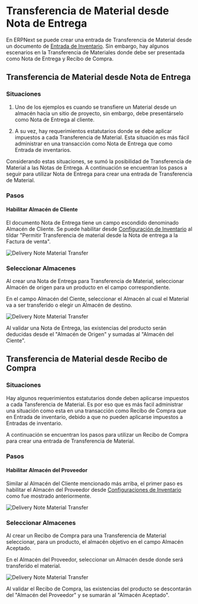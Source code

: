 <!-- add-breadcrumbs -->
# Transferencia de Material desde Nota de Entrega 

En ERPNext se puede crear una entrada de Transferencia de Material desde un documento de [Entrada de Inventario](/docs/user/manual/es/stock/stock-entry). Sin embargo, hay algunos escenarios en la Transferencia de Materiales donde debe ser presentada como Nota de Entrega y Recibo de Compra. 

## Transferencia de Material desde Nota de Entrega

### Situaciones

1. Uno de los ejemplos es cuando se transfiere un Material desde un almacén hacia un sitio de proyecto, sin embargo, debe presentárselo como Nota de Entrega al cliente. 

2. A su vez, hay requerimientos estatutarios donde se debe aplicar impuestos a cada Transferencia de Material. Esta situación es más fácil administrar en una transacción como Nota de Entrega que como Entrada de inventarios. 

Considerando estas situaciones, se sumó la posibilidad de Transferencia de Material a las Notas de Entrega. A continuación se encuentran los pasos a seguir para utilizar Nota de Entrega para crear una entrada de Transferencia de Material.  

### Pasos

#### Habilitar Almacén de Cliente

El documento Nota de Entrega tiene un campo escondido denominado Almacén de Cliente. Se puede habilitar desde [Configuración de Inventario](/docs/user/manual/es/stock/stock-settings) al tildar "Permitir Transferencia de material desde la Nota de entrega a la Factura de venta". 

<img class="screenshot" alt="Delivery Note Material Transfer" src="{{docs_base_url}}/assets/img/stock/customer-warehouse.png">

### Seleccionar Almacenes

Al crear una Nota de Entrega para Transferencia de Material, seleccionar Almacén de origen para un producto en el campo correspondiente.

En el campo Almacén del Ciente, seleccionar el Almacén al cual el Material va a ser transferido o elegir un Almacén de destino. 

<img class="screenshot" alt="Delivery Note Material Transfer" src="{{docs_base_url}}/assets/img/stock/customer-warehouse-2.png">

Al validar una Nota de Entrega, las existencias del producto serán deducidas desde el "Almacén de Origen" y sumadas al "Almacén del Ciente". 

## Transferencia de Material desde Recibo de Compra

### Situaciones

Hay algunos requerimientos estatutarios donde deben aplicarse impuestos a cada Tansferencia de Material. Es por eso que es más facil administrar una situación como esta en una transacción como Recibo de Compra que en Entrada de inventario, debido a que no pueden aplicarse impuestos a Entradas de inventario. 

A continuación se encuentran los pasos para utilizar un Recibo de Compra para crear una entrada de Transferencia de Material. 

### Pasos

#### Habilitar Almacén del Proveedor

Similar al Almacén del Cliente mencionado más arriba, el primer paso es habilitar el Almacén del Proveedor desde [Configuraciones de Inventario](/docs/user/manual/es/stock/stock-settings) como fue mostrado anteriormente. 

<img class="screenshot" alt="Delivery Note Material Transfer" src="{{docs_base_url}}/assets/img/stock/supplier-warehouse-enable.png">

### Seleccionar Almacenes

Al crear un Recibo de Compra para una Transferencia de Material seleccionar, para un producto, el almacén objetivo en el campo Almacén Aceptado. 

En el Almacén del Proveedor, seleccionar un Almacén desde donde será transferido el material.

<img class="screenshot" alt="Delivery Note Material Transfer" src="{{docs_base_url}}/assets/img/stock/supplier-warehouse.png">

Al validar el Recibo de Compra, las existencias del producto se descontarán del "Almacén del Proveedor" y se sumarán al "Almacén Aceptado". 
